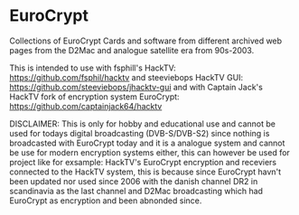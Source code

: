 # EuroCrypt
Collections of EuroCrypt Cards and software from different archived web pages from the D2Mac and analogue satellite era from 90s-2003. 

This is intended to use with fsphill's HackTV: https://github.com/fsphil/hacktv 
and steeviebops HackTV GUI: https://github.com/steeviebops/jhacktv-gui
and with Captain Jack's HackTV fork of encryption system EuroCrypt: https://github.com/captainjack64/hacktv

DISCLAIMER:
This is only for hobby and educational use and cannot be used for todays digital broadcasting (DVB-S/DVB-S2) since nothing is broadcasted with EuroCrypt today and it is a analogue system and cannot be use for modern encryption systems either, this can however be used for project like for exsample: HackTV's EuroCrypt encryption and receviers connected to the HackTV system, this is because since EuroCrypt havn't been updated nor used since 2006 with the danish channel DR2 in scandinavia as the last channel and D2Mac broadcasting which had EuroCrypt as encryption and been abnonded since.
